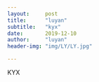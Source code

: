 ```yaml
---
layout:     post
title:      "luyan"
subtitle:   "kyx"
date:       2019-12-10
author:     "luyan"
header-img: "img/LY/LY.jpg"

---
```

KYX